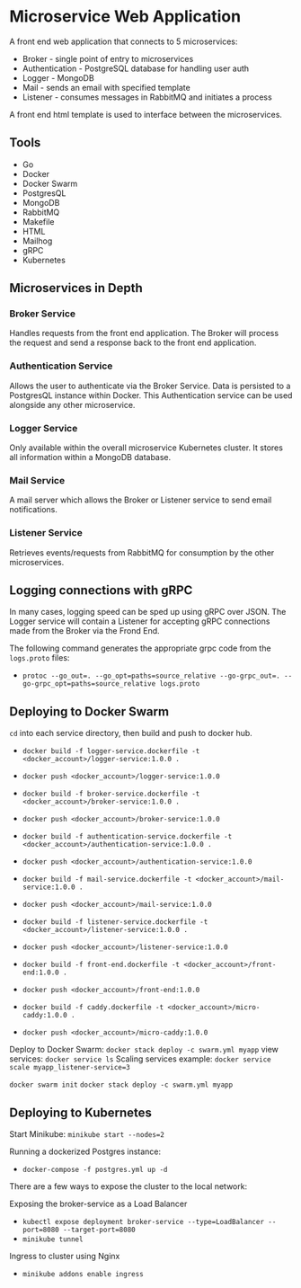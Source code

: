 # Microservice Web Application

A front end web application that connects to 5 microservices:

- Broker - single point of entry to microservices
- Authentication - PostgreSQL database for handling user auth
- Logger - MongoDB
- Mail - sends an email with specified template
- Listener - consumes messages in RabbitMQ and initiates a process

A front end html template is used to interface between the microservices.

## Tools
- Go
- Docker
- Docker Swarm
- PostgresQL
- MongoDB
- RabbitMQ
- Makefile
- HTML
- Mailhog
- gRPC
- Kubernetes

## Microservices in Depth

### Broker Service
Handles requests from the front end application. The Broker will process the request and send a response back to the front end application.

### Authentication Service
Allows the user to authenticate via the Broker Service. Data is persisted to a PostgresQL instance within Docker. This Authentication service can be used alongside any other microservice.

### Logger Service
Only available within the overall microservice Kubernetes cluster. It stores all information within a MongoDB database.

### Mail Service
A mail server which allows the Broker or Listener service to send email notifications.

### Listener Service
Retrieves events/requests from RabbitMQ for consumption by the other microservices.

## Logging connections with gRPC
In many cases, logging speed can be sped up using gRPC over JSON. The Logger service will contain a Listener for accepting gRPC connections made from the Broker via the Frond End.

The following command generates the appropriate grpc code from the `logs.proto` files:
- `protoc --go_out=. --go_opt=paths=source_relative --go-grpc_out=. --go-grpc_opt=paths=source_relative logs.proto`

## Deploying to Docker Swarm
`cd` into each service directory, then build and push to docker hub.

- `docker build -f logger-service.dockerfile -t <docker_account>/logger-service:1.0.0 .`
- `docker push <docker_account>/logger-service:1.0.0`

- `docker build -f broker-service.dockerfile -t <docker_account>/broker-service:1.0.0 .`
- `docker push <docker_account>/broker-service:1.0.0`

- `docker build -f authentication-service.dockerfile -t <docker_account>/authentication-service:1.0.0 .`
- `docker push <docker_account>/authentication-service:1.0.0`

- `docker build -f mail-service.dockerfile -t <docker_account>/mail-service:1.0.0 .`
- `docker push <docker_account>/mail-service:1.0.0`

- `docker build -f listener-service.dockerfile -t <docker_account>/listener-service:1.0.0 .`
- `docker push <docker_account>/listener-service:1.0.0`

- `docker build -f front-end.dockerfile -t <docker_account>/front-end:1.0.0 .`
- `docker push <docker_account>/front-end:1.0.0`

- `docker build -f caddy.dockerfile -t <docker_account>/micro-caddy:1.0.0 .`
- `docker push <docker_account>/micro-caddy:1.0.0`

Deploy to Docker Swarm: `docker stack deploy -c swarm.yml myapp`
view services: `docker service ls`
Scaling services example: `docker service scale myapp_listener-service=3`

`docker swarm init`
`docker stack deploy -c swarm.yml myapp`

## Deploying to Kubernetes

Start Minikube:
`minikube start --nodes=2`

Running a dockerized Postgres instance:
- `docker-compose -f postgres.yml up -d`

There are a few ways to expose the cluster to the local network:

Exposing the broker-service as a Load Balancer
- `kubectl expose deployment broker-service --type=LoadBalancer --port=8080 --target-port=8080`
- `minikube tunnel`

Ingress to cluster using Nginx
- `minikube addons enable ingress`

